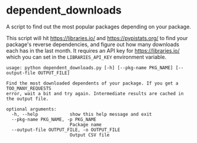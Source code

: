 # dependent_downloads
A script to find out the most popular packages depending on your package.

This script will hit https://libraries.io/ and https://pypistats.org/ to find your
package's reverse dependencies, and figure out how many downloads each has in the last
month. It requires an API key for https://libraries.io/ which you can set in the
`LIBRARIES_API_KEY` environment variable.

```
usage: python dependent_downloads.py [-h] [--pkg-name PKG_NAME] [--output-file OUTPUT_FILE]

Find the most downloaded dependents of your package. If you get a TOO_MANY_REQUESTS
error, wait a bit and try again. Intermediate results are cached in the output file.

optional arguments:
  -h, --help            show this help message and exit
  --pkg-name PKG_NAME, -p PKG_NAME
                        Package name
  --output-file OUTPUT_FILE, -o OUTPUT_FILE
                        Output CSV file
```
